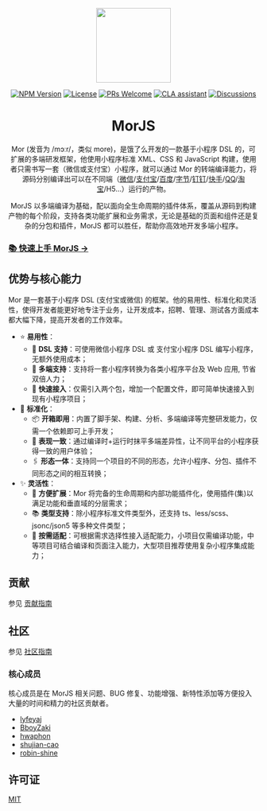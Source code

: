 <p align="center">
 <a href="https://github.com/eleme/morjs"><img src="https://img.alicdn.com/imgextra/i3/O1CN01l7Xw6O1E1K4OCFYmw_!!6000000000291-2-tps-485-350.png" width="150" /></a>
</p>

<div align="center">

[![NPM Version][npm-image]][npm-url]
[![License][license-image]][license-url]
[![PRs Welcome][pr-image]][pr-url]
[![CLA assistant][cla-image]][cla-url]
[![Discussions][discussions-image]][discussions-url]

[discussions-image]: https://img.shields.io/badge/discussions-on%20github-blue
[discussions-url]: https://github.com/eleme/morjs/discussions
[pr-image]: https://img.shields.io/badge/PRs-welcome-brightgreen.svg
[pr-url]: https://github.com/eleme/morjs/pulls
[npm-image]: https://img.shields.io/npm/v/@morjs/cli.svg
[npm-url]: https://www.npmjs.com/package/@morjs/cli
[license-image]: https://img.shields.io/npm/l/@morjs/cli.svg
[license-url]: https://github.com/eleme/morjs/blob/main/LICENSE
[cla-image]: https://cla-assistant.io/readme/badge/eleme/mor
[cla-url]: https://cla-assistant.io/eleme/mor

</div>

<h1 align="center">MorJS</h1>

<p align="center">Mor (发音为 /mɔːr/，类似 more)，是饿了么开发的一款基于小程序 DSL 的，可扩展的多端研发框架，他使用小程序标准 XML、CSS 和 JavaScript 构建，使用者只需书写一套（微信或支付宝）小程序，就可以通过 Mor 的转端编译能力，将源码分别编译出可以在不同端（<a href='https://developers.weixin.qq.com/miniprogram/dev/framework/' target='_blank'>微信</a>/<a href='https://opendocs.alipay.com/mini/development' target='_blank'>支付宝</a>/<a href='https://smartprogram.baidu.com/developer/index.html' target='_blank'>百度</a>/<a href='https://developer.open-douyin.com/docs/resource/zh-CN/mini-app/introduction/overview/' target='_blank'>字节</a>/<a href='https://open.dingtalk.com/document/orgapp/develop-org-mini-programs' target='_blank'>钉钉</a>/<a href='https://mp.kuaishou.com/docs/develop/guide/introduction.html' target='_blank'>快手</a>/<a href='https://q.qq.com/wiki/develop/miniprogram/frame/' target='_blank'>QQ</a>/<a href='https://miniapp.open.taobao.com/docV3.htm?docId=117766&docType=1' target='_blank'>淘宝</a>/H5…）运行的产物。</p>

<p align="center">MorJS 以多端编译为基础，配以面向全生命周期的插件体系，覆盖从源码到构建产物的每个阶段，支持各类功能扩展和业务需求，无论是基础的页面和组件还是复杂的分包和插件，MorJS 都可以胜任，帮助你高效地开发多端小程序。</p>

### [📚 快速上手 MorJS →](https://mor.eleme.io/guides/introduction/getting-started)

## 优势与核心能力

Mor 是一套基于小程序 DSL (支付宝或微信) 的框架。他的易用性、标准化和灵活性，使得开发者能更好地专注于业务，让开发成本，招聘、管理、测试各方面成本都大幅下降，提高开发者的工作效率。

- ⭐️ **易用性**：
  - 💎 **DSL 支持**：可使用微信小程序 DSL 或 支付宝小程序 DSL 编写小程序，无额外使用成本；
  - 🌴 **多端支持**：支持将一套小程序转换为各类小程序平台及 Web 应用, 节省双倍人力；
  - 🚀 **快速接入**：仅需引入两个包，增加一个配置文件，即可简单快速接入到现有小程序项目；
- 🌟 **标准化**：
  - 📦 **开箱即用**：内置了脚手架、构建、分析、多端编译等完整研发能力，仅需一个依赖即可上手开发；
  - 🌈 **表现一致**：通过编译时+运行时抹平多端差异性，让不同平台的小程序获得一致的用户体验；
  - 🖇 **形态一体**：支持同一个项目的不同的形态，允许小程序、分包、插件不同形态之间的相互转换；
- ✨ **灵活性**：
  - 🎉 **方便扩展**：Mor 将完备的生命周期和内部功能插件化，使用插件(集)以满足功能和垂直域的分层需求；
  - 📚 **类型支持**：除小程序标准文件类型外，还支持 ts、less/scss、jsonc/json5 等多种文件类型；
  - 🧰 **按需适配**：可根据需求选择性接入适配能力，小项目仅需编译功能，中等项目可结合编译和页面注入能力，大型项目推荐使用复杂小程序集成能力；

## 贡献

参见 [贡献指南](https://github.com/eleme/morjs/blob/master/CONTRIBUTING.md)

## 社区

参见 [社区指南](https://mor.eleme.io/about/community-guide)

### 核心成员

核心成员是在 MorJS 相关问题、BUG 修复、功能增强、新特性添加等方便投入大量的时间和精力的社区贡献者。

- [lyfeyaj](https://github.com/lyfeyaj)
- [BboyZaki](https://github.com/BboyZaki)
- [hwaphon](https://github.com/hwaphon)
- [shujian-cao](https://github.com/shujian-cao)
- [robin-shine](https://github.com/robin-shine)

## 许可证

[MIT](https://github.com/eleme/morjs/blob/master/LICENSE)
